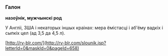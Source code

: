 ### Галон
**назоўнік, мужчынскі род**

У Англіі, ЗША і некаторых іншых краінах: мера ёмістасці і аб'ёму вадкіх і сыпкіх цел (ад 3,5 да 4,5 л).

<a rel="author">[http://rv-blr.com/](http://rv-blr.com/slounik.jsp?letterId=0&maskId=0&pageId=658)</a>
